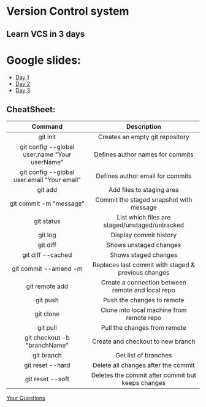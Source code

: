 # Version Control system
## Learn VCS in 3 days

# Google slides:
* [Day 1](https://docs.google.com/presentation/d/1mfsEILCJvbo-zh5hiLXiJWLgH9jvMVgcxRldi3rlROw/edit#slide=id.g1c35536bde_0_1946)
* [Day 2](https://docs.google.com/presentation/d/1XIiJJsCxIm-HlZo02ObHfa9_dMEtIhrAiW_xCEV353I/edit#slide=id.g1c44db2ff3_0_50)
* [Day 3](https://docs.google.com/presentation/d/1fJh9oGmIlWcVCc8ERXLwI6SwlphjFhcZApPvKsvrGUA/edit#slide=id.g1c534a1cb3_0_38)

## CheatSheet:

| Command                                       | Description                                         |
| :-------------------------------------------: | :-------------------------------------------------: |
| git init                                      | Creates an empty git repository                     |
| git config --global user.name "Your userName" | Defines author names for commits                    |
| git config --global user.email "Your email"   | Defines author email for commits                    |
| git add                                       | Add files to staging area                           |
| git commit -m "message"                       | Commit the staged snapshot with message             |   
| git status                                    | List which files are staged/unstaged/untracked      |
| git log                                       | Display commit history                              |
| git diff                                      | Shows unstaged changes                              |
| git diff --cached                             | Shows staged changes                                |
| git commit --amend -m                         | Replaces last commit with staged & previous changes |
| git remote add <name> <url>                   | Create a connection between remote and local repo   |
| git push <name> <branch>                      | Push the changes to remote                          |
| git clone                                     | Clone into local machine from remote repo           |
| git pull                                      | Pull the changes from remote                        |
| git checkout -b "branchName"                  | Create and checkout to new branch                   |
| git branch                                    | Get list of branches                                |
| git reset --hard <commit>                     | Delete all changes after the commit                 |
| git reset --soft <commit>                     | Deletes the commit after commit but keeps changes   |

[Your Questions](https://goo.gl/forms/rBj8KtJRFpSdIka42)

